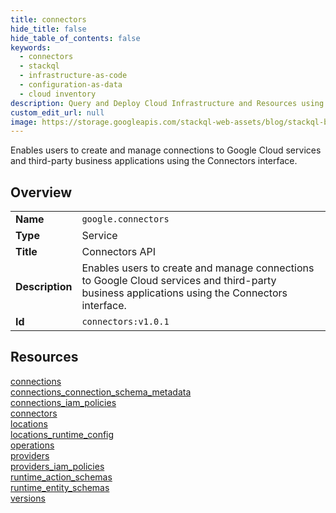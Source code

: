 ```yaml
---
title: connectors
hide_title: false
hide_table_of_contents: false
keywords:
  - connectors
  - stackql
  - infrastructure-as-code
  - configuration-as-data
  - cloud inventory
description: Query and Deploy Cloud Infrastructure and Resources using SQL
custom_edit_url: null
image: https://storage.googleapis.com/stackql-web-assets/blog/stackql-blog-post-featured-image.png
---
```

Enables users to create and manage connections to Google Cloud services and third-party business applications using the Connectors interface.  
    

## Overview
<table><tbody>
<tr><td><b>Name</b></td><td><code>google.connectors</code></td></tr>
<tr><td><b>Type</b></td><td>Service</td></tr>
<tr><td><b>Title</b></td><td>Connectors API</td></tr>
<tr><td><b>Description</b></td><td>Enables users to create and manage connections to Google Cloud services and third-party business applications using the Connectors interface.</td></tr>
<tr><td><b>Id</b></td><td><code>connectors:v1.0.1</code></td></tr>
</tbody></table>

## Resources
<div class="row">
<div class="providerDocColumn">
<a href="/providers/google/connectors/connections/">connections</a><br />
<a href="/providers/google/connectors/connections_connection_schema_metadata/">connections_connection_schema_metadata</a><br />
<a href="/providers/google/connectors/connections_iam_policies/">connections_iam_policies</a><br />
<a href="/providers/google/connectors/connectors/">connectors</a><br />
<a href="/providers/google/connectors/locations/">locations</a><br />
<a href="/providers/google/connectors/locations_runtime_config/">locations_runtime_config</a><br />
</div>
<div class="providerDocColumn">
<a href="/providers/google/connectors/operations/">operations</a><br />
<a href="/providers/google/connectors/providers/">providers</a><br />
<a href="/providers/google/connectors/providers_iam_policies/">providers_iam_policies</a><br />
<a href="/providers/google/connectors/runtime_action_schemas/">runtime_action_schemas</a><br />
<a href="/providers/google/connectors/runtime_entity_schemas/">runtime_entity_schemas</a><br />
<a href="/providers/google/connectors/versions/">versions</a><br />
</div>
</div>
